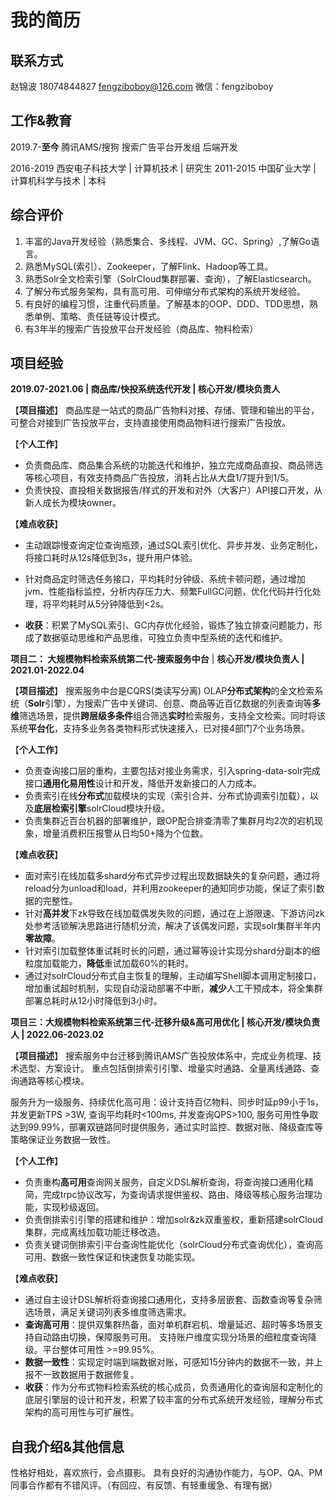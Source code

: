 # 我的简历

## 联系方式
赵锦波  18074844827  fengziboboy@126.com
微信：fengziboboy  

## 工作&教育
2019.7-**至今**  腾讯AMS/搜狗 搜索广告平台开发组  后端开发
 
2016-2019 西安电子科技大学  | 计算机技术     |     研究生
2011-2015 中国矿业大学   |  计算机科学与技术  |   本科

## 综合评价
1. 丰富的Java开发经验（熟悉集合、多线程、JVM、GC、Spring）,了解Go语言。
2. 熟悉MySQL(索引）、Zookeeper，了解Flink、Hadoop等工具。
3. 熟悉Solr全文检索引擎（SolrCloud集群部署、查询），了解Elasticsearch。
4. 了解分布式服务架构，具有高可用、可伸缩分布式架构的系统开发经验。
5. 有良好的编程习惯，注重代码质量。了解基本的OOP、DDD、TDD思想，熟悉单例、策略、责任链等设计模式。
6. 有3年半的搜索广告投放平台开发经验（商品库、物料检索）

## 项目经验

**2019.07-2021.06 | 商品库/快投系统迭代开发  |  核心开发/模块负责人**

【**项目描述**】
商品库是一站式的商品广告物料对接、存储、管理和输出的平台，可整合对接到广告投放平台，支持直接使用商品物料进行搜索广告投放。

【**个人工作**】
- 负责商品库、商品集合系统的功能迭代和维护，独立完成商品直投、商品筛选等核心项目，有效支持商品广告投放，消耗占比从大盘1/7提升到1/5。
- 负责快投、直投相关数据报告/样式的开发和对外（大客户）API接口开发，从新人成长为模块owner。

【**难点收获**】
- 主动跟踪慢查询定位查询瓶颈，通过SQL索引优化、异步并发、业务定制化，将接口耗时从12s降低到3s，提升用户体验。
  
- 针对商品定时筛选任务接口，平均耗时分钟级、系统卡顿问题，通过增加jvm、性能指标监控，分析内存压力大、频繁FullGC问题，优化代码并行化处理，将平均耗时从5分钟降低到<2s。

- **收获**：积累了MySQL索引、GC内存优化经验，锻炼了独立排查问题能力，形成了数据驱动思维和产品思维，可独立负责中型系统的迭代和维护。


**项目二： 大规模物料检索系统第二代-搜索服务中台** | **核心开发/模块负责人 | 2021.01-2022.04**


【**项目描述**】
搜索服务中台是CQRS(类读写分离) OLAP**分布式架构**的全文检索系统（**Solr**引擎），为搜索广告中关键词、创意、商品等近百亿数据的列表查询等**多维**筛选场景，提供**跨层级多条件**组合筛选**实时**检索服务，支持全文检索。同时将该系统**平台化**，支持多业务各类物料形式快速接入，已对接4部门7个业务场景。

【**个人工作**】
- 负责查询接口层的重构，主要包括对接业务需求，引入spring-data-solr完成接口**通用化易用性**设计和开发，降低开发新接口的人力成本。
- 负责索引在线**分布式**加载模块的实现（索引合并、分布式协调索引加载），以及**底层检索引擎**solrCloud模块升级。 
- 负责集群近百台机器的部署维护，跟OP配合排查清零了集群月均2次的宕机现象，增量消费积压报警从日均50+降为个位数。

【**难点收获**】
- 面对索引在线加载多shard分布式异步过程出现数据缺失的复杂问题，通过将reload分为unload和load，并利用zookeeper的通知同步功能，保证了索引数据的完整性。 
- 针对**高并发**下zk导致在线加载偶发失败的问题，通过在上游限速、下游访问zk处参考活锁解决思路进行随机分流，解决了该偶发问题，实现solr集群半年内**零故障**。
- 针对索引加载整体重试耗时长的问题，通过幂等设计实现分shard分副本的细粒度加载能力，**降低**重试加载60%的耗时。
- 通过对solrCloud分布式自主恢复的理解，主动编写Shell脚本调用定制接口，增加重试超时机制，实现自动滚动部署不中断，**减少**人工干预成本，将全集群部署总耗时从12小时降低到3小时。



**项目三：大规模物料检索系统第三代-迁移升级&高可用优化  | 核心开发/模块负责人 | 2022.06-2023.02**


【**项目描述**】
搜索服务中台迁移到腾讯AMS广告投放体系中，完成业务梳理、技术选型、方案设计。 重点包括倒排索引引擎、增量实时通路、全量离线通路、查询通路等核心模块。

服务升为一级服务、持续优化高可用：设计支持百亿物料、同步时延p99小于1s，并发更新TPS >3W, 查询平均耗时<100ms, 并发查询QPS>100, 服务可用性争取达到99.99%，部署双链路同时提供服务，通过实时监控、数据对账、降级查库等策略保证业务数据一致性。

【**个人工作**】
- 负责重构**高可用**查询网关服务，自定义DSL解析查询，将查询接口通用化精简，完成trpc协议改写，为查询请求提供鉴权、路由、降级等核心服务治理功能，实现秒级返回。
- 负责倒排索引引擎的搭建和维护：增加solr&zk双重鉴权，重新搭建solrCloud集群，完成离线加载功能迁移改造。 
- 负责关键词倒排索引平台查询性能优化（solrCloud分布式查询优化），查询高可用、数据一致性保证和快速恢复功能实现。

【**难点收获**】
- 通过自主设计DSL解析将查询接口通用化，支持多层嵌套、函数查询等复杂筛选场景，满足关键词列表多维度筛选需求。
- **查询高可用**：提供双集群热备，面对单机群宕机、增量延迟、超时等多场景支持自动路由切换，保障服务可用。 支持账户维度实现分场景的细粒度查询降级。平台整体可用性 >=99.95%。
- **数据一致性**：实现定时端到端数据对账，可感知15分钟内的数据不一致，并上报不一致数据用于数据修复。
- **收获**：作为分布式物料检索系统的核心成员，负责通用化的查询层和定制化的底层引擎层的设计和开发，积累了较丰富的分布式系统开发经验，理解分布式架构的高可用性与可扩展性。


## 自我介绍&其他信息
性格好相处，喜欢旅行，会点摄影。
具有良好的沟通协作能力，与OP、QA、PM同事合作都有不错风评。（有回应、有反馈、有轻重缓急、有理有据）


